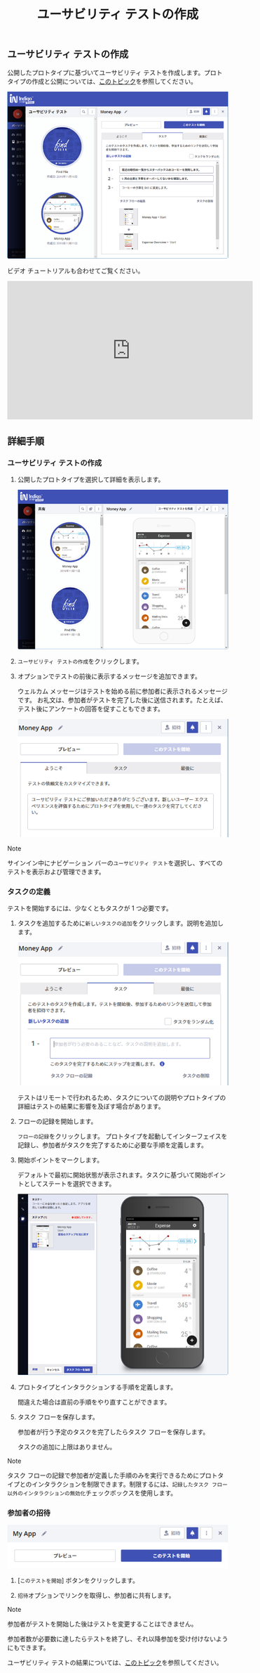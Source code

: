 ﻿---
title: ユーサビリティ テストの作成
_description: 公開したプロトタイプに基づいてユーザー テストを作成します。
_keywords: UX デザイン, プロトタイプ, コメント, ユーザビリティ テスト, ユーザー テスト
_language: ja
---

## ユーサビリティ テストの作成

公開したプロトタイプに基づいてユーサビリティ テストを作成します。プロトタイプの作成と公開については、[このトピック](creating-a-prototype.md)を参照してください。 

<img src="../images/setting_up_a_usability_study_1.png" srcset="../images/setting_up_a_usability_study_1@2x.png 2x" />

<div class="divider--half"></div>

ビデオ チュートリアルも合わせてご覧ください。

<iframe width="560" height="315" src="https://www.youtube.com/embed/vilyDL4fDT0?list=PLZ4rRHIJepBuVK59H1W6cOg6foOD5wqii" frameborder="0" allow="autoplay; encrypted-media" allowfullscreen></iframe>

## 詳細手順

### ユーサビリティ テストの作成

1. 公開したプロトタイプを選択して詳細を表示します。

    <img src="../images/setting_up_a_usability_study_2.png" srcset="../images/setting_up_a_usability_study_2@2x.png 2x" />

    <div class="divider--half"></div>

2. `ユーサビリティ テストの作成`をクリックします。

3. オプションでテストの前後に表示するメッセージを追加できます。

    ウェルカム メッセージはテストを始める前に参加者に表示されるメッセージです。
    お礼文は、参加者がテストを完了した後に送信されます。たとえば、テスト後にアンケートの回答を促すこともできます。

    <img src="../images/setting_up_a_usability_study_3.png" srcset="../images/setting_up_a_usability_study_3@2x.png 2x" />

    <div class="divider--half"></div>

> [!Note]
> サインイン中にナビゲーション バーの`ユーサビリティ テスト`を選択し、すべてのテストを表示および管理できます。

### タスクの定義

テストを開始するには、少なくともタスクが 1 つ必要です。

1. タスクを追加するために`新しいタスクの追加`をクリックします。説明を追加します。

    <img src="../images/setting_up_a_usability_study_4.png" srcset="../images/setting_up_a_usability_study_4@2x.png 2x" />

    <div class="divider--half"></div>

    テストはリモートで行われるため、タスクについての説明やプロトタイプの詳細はテストの結果に影響を及ぼす場合があります。

2. フローの記録を開始します。

    `フローの記録`をクリックします。
    プロトタイプを起動してインターフェイスを記録し、参加者がタスクを完了するために必要な手順を定義します。
 
3. 開始ポイントをマークします。 

    デフォルトで最初に開始状態が表示されます。タスクに基づいて開始ポイントとしてステートを選択できます。

    <img src="../images/setting_up_a_usability_study_5.png" srcset="../images/setting_up_a_usability_study_5@2x.png 2x" />

    <div class="divider--half"></div>

4. プロトタイプとインタラクションする手順を定義します。

    間違えた場合は直前の手順をやり直すことができます。

5. タスク フローを保存します。

    参加者が行う予定のタスクを完了したらタスク フローを保存します。

    タスクの追加に上限はありません。

> [!Note]
> タスク フローの記録で参加者が定義した手順のみを実行できるためにプロトタイプとのインタラクションを制限できます。制限するには、`記録したタスク フロー以外のインタラクションの無効化`チェックボックスを使用します。

### 参加者の招待

<img src="../images/setting_up_a_usability_study_6.png" srcset="../images/setting_up_a_usability_study_6@2x.png 2x" />

<div class="divider--half"></div>

1. [`このテストを開始`] ボタンをクリックします。

2. `招待`オプションでリンクを取得し、参加者に共有します。

> [!Note]
> 参加者がテストを開始した後はテストを変更することはできません。

参加者数が必要数に達したらテストを終了し、それ以降参加を受け付けないようにもできます。

ユーザビリティ テストの結果については、[このトピック](usability-study-results-overview.md)を参照してください。
